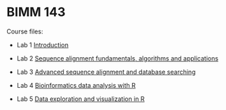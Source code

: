# BIMM 143

Course files: 
- Lab 1 [Introduction](https://github.com/zsusanna6/BIMM143/tree/main/lab_1)

- Lab 2 [Sequence alignment fundamentals, algorithms and applications](https://github.com/zsusanna6/BIMM143/tree/main/lab_2)

- Lab 3 [Advanced sequence alignment and database searching]()

- Lab 4 [Bioinformatics data analysis with R]()

- Lab 5 [Data exploration and visualization in R](https://github.com/zsusanna6/BIMM143/blob/main/lab_5/Class%205.qmd)
